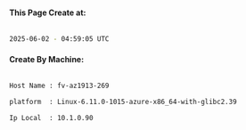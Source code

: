 
   
#### This Page Create at:

```bash

2025-06-02 - 04:59:05 UTC

```

#### Create By Machine:

```bash

Host Name : fv-az1913-269

platform  : Linux-6.11.0-1015-azure-x86_64-with-glibc2.39

Ip Local  : 10.1.0.90

```

